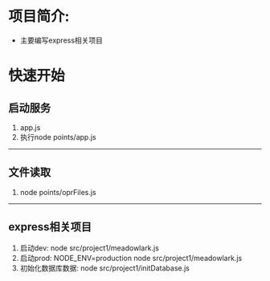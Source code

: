 # 项目简介:
  * 主要编写express相关项目
# 快速开始
## 启动服务
1. app.js
2. 执行node points/app.js
----
## 文件读取
1. node points/oprFiles.js
---
## express相关项目
1. 启动dev: node src/project1/meadowlark.js
2. 启动prod: NODE_ENV=production node src/project1/meadowlark.js
3. 初始化数据库数据: node src/project1/initDatabase.js


